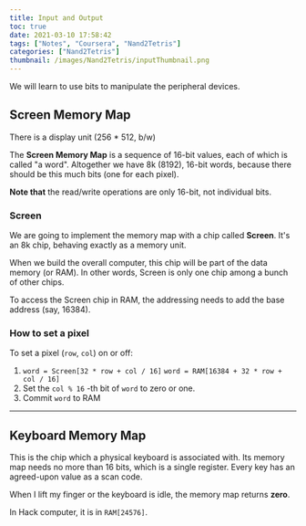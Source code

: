 ```yaml
---
title: Input and Output
toc: true
date: 2021-03-10 17:58:42
tags: ["Notes", "Coursera", "Nand2Tetris"]
categories: ["Nand2Tetris"]
thumbnail: /images/Nand2Tetris/inputThumbnail.png
---
```


We will learn to use bits to manipulate the peripheral devices.

## Screen Memory Map

There is a display unit (256 * 512, b/w)

The **Screen Memory Map** is a sequence of 16-bit values, each of which is called "a word". Altogether we have 8k (8192), 16-bit words, because there should be this much bits (one for each pixel).

**Note that** the read/write operations are only 16-bit, not individual bits.

### Screen

We are going to implement the memory map with a chip called **Screen**. It's an 8k chip, behaving exactly as a memory unit.

When we build the overall computer, this chip will be part of the data memory (or RAM). In other words, Screen is only one chip among a bunch of other chips.

To access the Screen chip in RAM, the addressing needs to add the base address (say, 16384). 

### How to set a pixel

To set a pixel (`row`, `col`) on or off:

1. `word = Screen[32 * row + col / 16]`
   `word = RAM[16384 + 32 * row + col / 16]`
2. Set the `col % 16` -th bit of `word` to zero or one.
3. Commit `word` to RAM

---

## Keyboard Memory Map

This is the chip which a physical keyboard is associated with. Its memory map needs no more than 16 bits, which is a single register. Every key has an agreed-upon value as a scan code.

When I lift my finger or the keyboard is idle, the memory map returns **zero**.

In Hack computer, it is in `RAM[24576]`.


